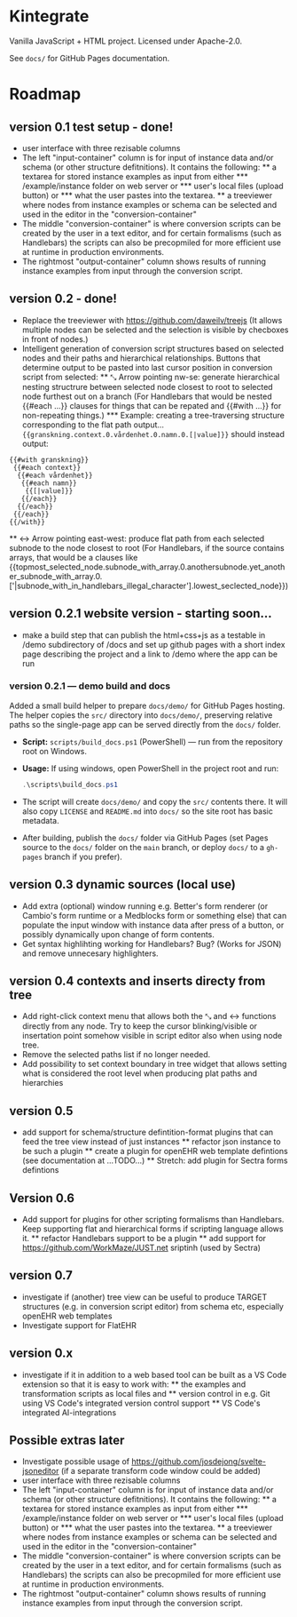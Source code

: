 # Kintegrate

Vanilla JavaScript + HTML project. Licensed under Apache-2.0.

See `docs/` for GitHub Pages documentation.

# Roadmap

## version 0.1 test setup - done!
* user interface with three rezisable columns
* The left "input-container" column is for input of instance data and/or schema (or other structure defitnitions). It contains the following:
** a textarea for stored instance examples as input from either
*** /example/instance folder on web server or
*** user's local files (upload button) or
*** what the user pastes into the textarea.
** a treeviewer where nodes from instance examples or schema can be selected and used in the editor in the "conversion-container" 
* The middle "conversion-container" is where conversion scripts can be created by the user in a text editor, and for certain formalisms (such as Handlebars) the scripts can also be precopmiled for more efficient use at runtime in production environments.
* The rightmost "output-container" column shows results of running instance examples from input through the conversion script.

## version 0.2 - done!
* Replace the treeviewer with https://github.com/daweilv/treejs (It allows multiple nodes can be selected and the selection is visible by checboxes in front of nodes.)
* Intelligent generation of conversion script structures based on selected nodes and their paths and hierarchical relationships. Buttons that determine output to be pasted into last cursor position in conversion script from selected:
** ⤡ Arrow pointing nw-se: generate hierarchical nesting structrure between selected node closest to root to selected node furthest out on a branch (For Handlebars that would be nested {{#each ...}} clauses for things that can be repated and {{#with ...}} for non-repeating things.) 
*** Example: creating a tree-traversing structure corresponding to the flat path output... `{{granskning.context.0.vårdenhet.0.namn.0.[|value]}}` should instead output: 
```
{{#with granskning}}
 {{#each context}}
  {{#each vårdenhet}}
   {{#each namn}}
    {{[|value]}}
   {{/each}} 
  {{/each}} 
 {{/each}} 
{{/with}}
```
** ↔ Arrow pointing east-west: produce flat path from each selected subnode to the node closest to root (For Handlebars, if the source contains arrays, that would be a clauses like {{topmost_selected_node.subnode_with_array.0.anothersubnode.yet_another_subnode_with_array.0.['|subnode_with_in_handlebars_illegal_character'].lowest_seclected_node}})

## version 0.2.1 website version - starting soon...
* make a build step that can publish the html+css+js as a testable in /demo subdirectory of /docs and set up github pages with a short index page describing the project and a link to /demo where the app can be run

### version 0.2.1 — demo build and docs

Added a small build helper to prepare `docs/demo/` for GitHub Pages hosting. The helper copies the `src/` directory into `docs/demo/`, preserving relative paths so the single-page app can be served directly from the `docs/` folder.

- **Script:** `scripts/build_docs.ps1` (PowerShell) — run from the repository root on Windows.
- **Usage:**
    If using windows, open PowerShell in the project root and run:
    ```powershell
    .\scripts\build_docs.ps1
    ```

- The script will create `docs/demo/` and copy the `src/` contents there. It will also copy `LICENSE` and `README.md` into `docs/` so the site root has basic metadata.

- After building, publish the `docs/` folder via GitHub Pages (set Pages source to the `docs/` folder on the `main` branch, or deploy `docs/` to a `gh-pages` branch if you prefer).

## version 0.3 dynamic sources (local use)
* Add extra (optional) window running e.g. Better's form renderer (or Cambio's form runtime or a Medblocks form or something else) that can populate the input window with instance data after press of a button, or possibly dynamically upon change of form contents.
* Get syntax highlihting working for Handlebars? Bug? (Works for JSON) and remove unnecesary highlighters.

## version 0.4 contexts and inserts directy from tree
* Add right-click context menu that allows both the ⤡ and ↔ functions directly from any node. Try to keep the cursor blinking/visible or insertation point somehow visible in script editor also when using node tree.
* Remove the selected paths list if no longer needed.
* Add possibility to set context boundary in tree widget that allows setting what is considered the root level when producing plat paths and hierarchies

## version 0.5
* add support for schema/structure defintition-format plugins that can feed the tree view instead of just instances
** refactor json instance to be such a plugin
** create a plugin for openEHR web template defintions (see documentation at ...TODO...)
** Stretch: add plugin for Sectra forms defintions

## Version 0.6
* Add support for plugins for other scripting formalisms than Handlebars. Keep supporting flat and hierarchical forms if scripting language allows it.
** refactor Handlebars support to be a plugin
** add support for https://github.com/WorkMaze/JUST.net sriptinh (used by Sectra)

## version 0.7 
* investigate if (another) tree view can be useful to produce TARGET structures (e.g. in conversion script editor) from schema etc, especially openEHR web templates
* Investigate support for FlatEHR

## version 0.x
* investigate if it in addition to a web based tool can be built as a VS Code extension so that it is easy to work with: 
** the examples and transformation scripts as local files and 
** version control in e.g. Git using VS Code's integrated version control support
** VS Code's integrated AI-integrations

## Possible extras later
* Investigate possible usage of https://github.com/josdejong/svelte-jsoneditor (if a separate transform code window could be added)
* user interface with three rezisable columns
* The left "input-container" column is for input of instance data and/or schema (or other structure defitnitions). It contains the following:
** a textarea for stored instance examples as input from either
*** /example/instance folder on web server or
*** user's local files (upload button) or
*** what the user pastes into the textarea.
** a treeviewer where nodes from instance examples or schema can be selected and used in the editor in the "conversion-container" 
* The middle "conversion-container" is where conversion scripts can be created by the user in a text editor, and for certain formalisms (such as Handlebars) the scripts can also be precopmiled for more efficient use at runtime in production environments.
* The rightmost "output-container" column shows results of running instance examples from input through the conversion script.

